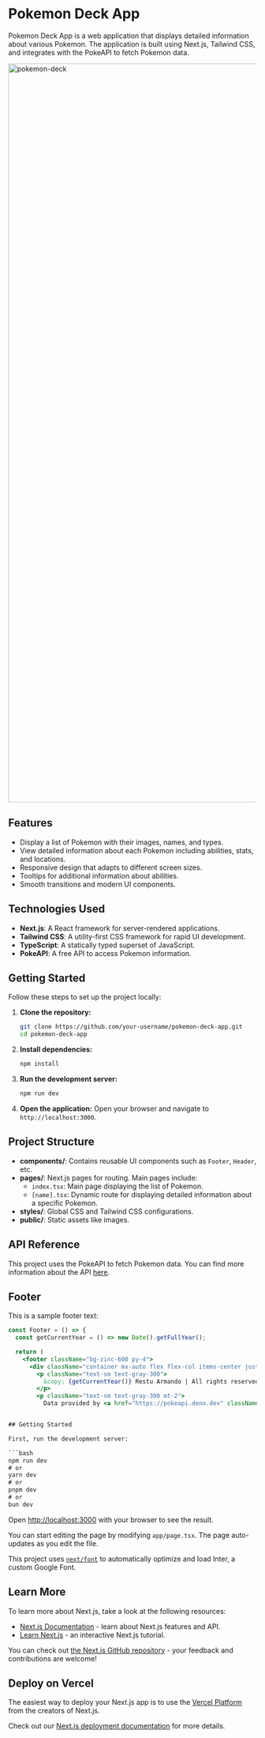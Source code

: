 
# Pokemon Deck App

Pokemon Deck App is a web application that displays detailed information about various Pokemon. The application is built using Next.js, Tailwind CSS, and integrates with the PokeAPI to fetch Pokemon data.

<img width="1495" alt="pokemon-deck" src="https://github.com/Restu-Armando/Pokemon-Deck-App/assets/76863245/8ef63ed1-c814-4e6f-b91d-4d93260f7287">


## Features

- Display a list of Pokemon with their images, names, and types.
- View detailed information about each Pokemon including abilities, stats, and locations.
- Responsive design that adapts to different screen sizes.
- Tooltips for additional information about abilities.
- Smooth transitions and modern UI components.

## Technologies Used

- **Next.js**: A React framework for server-rendered applications.
- **Tailwind CSS**: A utility-first CSS framework for rapid UI development.
- **TypeScript**: A statically typed superset of JavaScript.
- **PokeAPI**: A free API to access Pokemon information.

## Getting Started

Follow these steps to set up the project locally:

1. **Clone the repository:**
    ```bash
    git clone https://github.com/your-username/pokemon-deck-app.git
    cd pokemon-deck-app
    ```

2. **Install dependencies:**
    ```bash
    npm install
    ```

3. **Run the development server:**
    ```bash
    npm run dev
    ```

4. **Open the application:**
    Open your browser and navigate to `http://localhost:3000`.

## Project Structure

- **components/**: Contains reusable UI components such as `Footer`, `Header`, etc.
- **pages/**: Next.js pages for routing. Main pages include:
  - `index.tsx`: Main page displaying the list of Pokemon.
  - `[name].tsx`: Dynamic route for displaying detailed information about a specific Pokemon.
- **styles/**: Global CSS and Tailwind CSS configurations.
- **public/**: Static assets like images.

## API Reference

This project uses the PokeAPI to fetch Pokemon data. You can find more information about the API [here](https://pokeapi.deno.dev).

## Footer

This is a sample footer text:
```jsx
const Footer = () => {
  const getCurrentYear = () => new Date().getFullYear();

  return (
    <footer className="bg-zinc-600 py-4">
      <div className="container mx-auto flex flex-col items-center justify-center text-center">
        <p className="text-sm text-gray-300">
          &copy; {getCurrentYear()} Restu Armando | All rights reserved
        </p>
        <p className="text-sm text-gray-300 mt-2">
          Data provided by <a href="https://pokeapi.deno.dev" className="text-blue-400 hover:underline">PokeAPI


## Getting Started

First, run the development server:

```bash
npm run dev
# or
yarn dev
# or
pnpm dev
# or
bun dev
```

Open [http://localhost:3000](http://localhost:3000) with your browser to see the result.

You can start editing the page by modifying `app/page.tsx`. The page auto-updates as you edit the file.

This project uses [`next/font`](https://nextjs.org/docs/basic-features/font-optimization) to automatically optimize and load Inter, a custom Google Font.

## Learn More

To learn more about Next.js, take a look at the following resources:

- [Next.js Documentation](https://nextjs.org/docs) - learn about Next.js features and API.
- [Learn Next.js](https://nextjs.org/learn) - an interactive Next.js tutorial.

You can check out [the Next.js GitHub repository](https://github.com/vercel/next.js/) - your feedback and contributions are welcome!

## Deploy on Vercel

The easiest way to deploy your Next.js app is to use the [Vercel Platform](https://vercel.com/new?utm_medium=default-template&filter=next.js&utm_source=create-next-app&utm_campaign=create-next-app-readme) from the creators of Next.js.

Check out our [Next.js deployment documentation](https://nextjs.org/docs/deployment) for more details.
